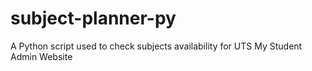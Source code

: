 # subject-planner-py
A Python script used to check subjects availability for UTS My Student Admin Website

